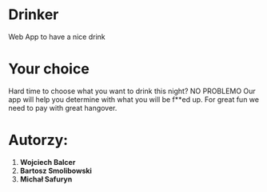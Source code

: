# Drinker
Web App to have a nice drink

# Your choice
Hard time to choose what you want to drink this night? NO PROBLEMO 
Our app will help you determine with what you will be f**ed up.
For great fun we need to pay with great hangover.

# Autorzy:
1. **Wojciech Balcer**
2. **Bartosz Smolibowski**
3. **Michał Safuryn**
